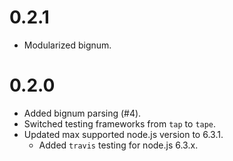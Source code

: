 # 0.2.1
* Modularized bignum.

# 0.2.0
* Added bignum parsing (#4).
* Switched testing frameworks from `tap` to `tape`.
* Updated max supported node.js version to 6.3.1.
  * Added `travis` testing for node.js 6.3.x.
